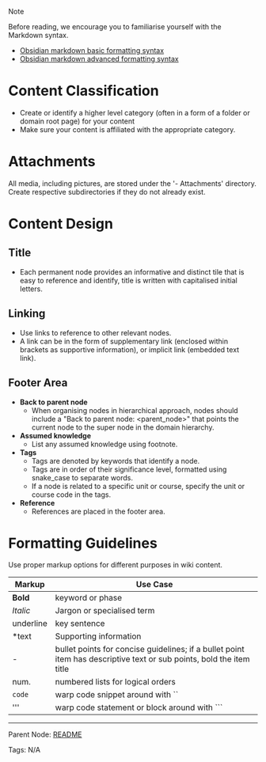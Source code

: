 >[!NOTE]
>Before reading, we encourage you to familiarise yourself with the Markdown syntax.
>- [Obsidian markdown basic formatting syntax](https://help.obsidian.md/Editing+and+formatting/Basic+formatting+syntax)
>- [Obsidian markdown advanced formatting syntax](https://help.obsidian.md/Editing+and+formatting/Advanced+formatting+syntax)

# Content Classification

- Create or identify a higher level category (often in a form of a folder or domain root page) for your content
- Make sure your content is affiliated with the appropriate category.

# Attachments

All media, including pictures, are stored under the '- Attachments' directory. Create respective subdirectories if they do not already exist.

# Content Design

## Title

- Each permanent node provides an informative and distinct tile that is easy to reference and identify, title is written with capitalised initial letters.

## Linking

- Use links to reference to other relevant nodes. 
- A link can be in the form of supplementary link (enclosed within brackets as supportive information), or implicit link (embedded text link). 

## Footer Area

- **Back to parent node**
    - When organising nodes in hierarchical approach, nodes should include a "Back to parent node: <parent_node>" that points the current node to the super node in the domain hierarchy.
- **Assumed knowledge**
    - List any assumed knowledge using footnote.
- **Tags**
    - Tags are denoted by keywords that identify a node.
    - Tags are in order of their significance level, formatted using snake_case to separate words. 
    - If a node is related to a specific unit or course, specify the unit or course code in the tags.
- **Reference**
    - References are placed in the footer area. 

# Formatting Guidelines

Use proper markup options for different purposes in wiki content.

|Markup|Use Case|
|---|---|
|**Bold**|keyword or phase|
|_Italic_|Jargon or specialised term|
|underline|key sentence|
|*text|Supporting information|
|-|bullet points for concise guidelines; if a bullet point item has descriptive text or sub points, bold the item title|
|num.|numbered lists for logical orders|
|`code`|warp code snippet around with ``|
|'''|warp code statement or block around with ```|

---

Parent Node: [README](../README.md#)

Tags: N/A